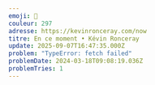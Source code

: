 ```yaml
---
emoji: 👀
couleur: 297
adresse: https://kevinronceray.com/now
titre: En ce moment • Kévin Ronceray
update: 2025-09-07T16:47:35.000Z
problem: "TypeError: fetch failed"
problemDate: 2024-03-18T09:08:19.036Z
problemTries: 1
---
```

